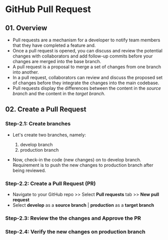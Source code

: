# GitHub Pull Request

## 01. Overview

- Pull requests are a mechanism for a developer to notify team members that they have completed a feature and.
- Once a pull request is opened, you can discuss and review the potential changes with collaborators and add follow-up commits before your changes are merged into the base branch.
- A pull request is a proposal to merge a set of changes from one branch into another.
- In a pull request, collaborators can review and discuss the proposed set of changes before they integrate the changes into the main codebase.
- Pull requests display the differences between the content in the _source branch_ and the content in the _target branch_.

## 02. Create a Pull Request

### Step-2.1: Create branches

- Let's create two branches, namely:

  1. develop branch
  2. production branch

- Now, check-in the code (new changes) on to develop branch. Requirement is to push the new changes to production branch after being reviewed.

### Step-2.2: Create a Pull Request (PR)

- Navigate to your GitHub repo >> Select **Pull requests** tab >> **New pull request**
- Select **develop** as a **source branch** | **production** as a **target branch**

### Step-2.3: Review the the changes and Approve the PR

### Step-2.4: Verify the new changes on production branch
